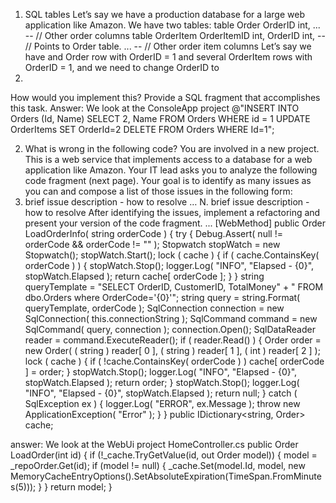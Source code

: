 1. SQL tables
Let’s say we have a production database for a large web application like Amazon. We have two tables:
table Order
 OrderID int,
 ... -- // Other order columns
table OrderItem
 OrderItemID int,
 OrderID int, -- // Points to Order table.
 ... -- // Other order item columns
Let’s say we have and Order row with OrderID = 1 and several OrderItem rows with OrderID = 1, and we need to change OrderID to
2.
How would you implement this? Provide a SQL fragment that accomplishes this task.
Answer:
We look at the ConsoleApp project
@"INSERT INTO Orders (Id, Name)
  SELECT 2, Name
  FROM Orders
  WHERE id = 1
  UPDATE OrderItems
  SET OrderId=2
  DELETE FROM Orders
  WHERE Id=1";
  
2. What is wrong in the following code?
You are involved in a new project. This is a web service that implements access to a database for a web application like Amazon.
Your IT lead asks you to analyze the following code fragment (next page). Your goal is to identify as many issues as you can and
compose a list of those issues in the following form:
1. brief issue description - how to resolve
…
N. brief issue description - how to resolve
After identifying the issues, implement a refactoring and present your version of the code fragment.
...
[WebMethod]
public Order LoadOrderInfo( string orderCode )
{
 try
 {
 Debug.Assert( null != orderCode && orderCode != "" );
 Stopwatch stopWatch = new Stopwatch();
 stopWatch.Start();
 lock ( cache )
 {
 if ( cache.ContainsKey( orderCode ) )
 {
 stopWatch.Stop();
 logger.Log( "INFO",
 "Elapsed - {0}", stopWatch.Elapsed );
 return cache[ orderCode ];
 }
 }
 string queryTemplate =
 "SELECT OrderID, CustomerID, TotalMoney" +
 " FROM dbo.Orders where OrderCode='{0}'";
 string query = string.Format( queryTemplate, orderCode );
 SqlConnection connection =
 new SqlConnection( this.connectionString );
 SqlCommand command =
 new SqlCommand( query, connection );
 connection.Open();
 SqlDataReader reader = command.ExecuteReader();
 if ( reader.Read() )
 {
 Order order = new Order(
 ( string ) reader[ 0 ],
 ( string ) reader[ 1 ],
 ( int ) reader[ 2 ] );
 lock ( cache )
 {
 if ( !cache.ContainsKey( orderCode ) )
 cache[ orderCode ] = order;
 }
 stopWatch.Stop();
 logger.Log( "INFO", "Elapsed - {0}", stopWatch.Elapsed );
 return order;
 }
 stopWatch.Stop();
 logger.Log( "INFO", "Elapsed - {0}", stopWatch.Elapsed );
 return null;
 }
 catch ( SqlException ex )
 {
 logger.Log( "ERROR", ex.Message );
 throw new ApplicationException( "Error" );
 }
}
public IDictionary<string, Order> cache;

answer:
We look at the WebUi project
HomeController.cs
public Order LoadOrder(int id)
{
   if (!_cache.TryGetValue(id, out Order model))
     {
       model = _repoOrder.Get(id);
       if (model != null)
       {
         _cache.Set(model.Id, model,
                        new MemoryCacheEntryOptions().SetAbsoluteExpiration(TimeSpan.FromMinutes(5)));
        }
       }
    return model;
 }
